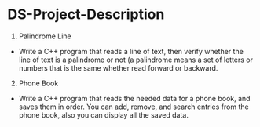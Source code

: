 # DS-Project-Description 
1. Palindrome Line
  - Write a C++ program that reads a line of text, then verify whether the line of text is a palindrome or not (a palindrome means a set of letters or numbers that is the same whether read forward or backward.
2. Phone Book
  - Write a C++ program that reads the needed data for a phone book, and saves them in order. You can add, remove, and search entries from the phone book, also you can display all the saved data.
